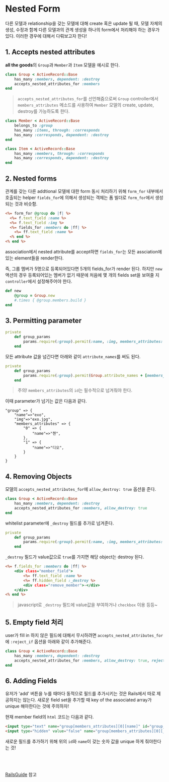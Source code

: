 # Nested Form
다른 모델과 relationship을 갖는 모델에 대해 create 혹은 update 될 때, 모델 자체의 생성, 수정과 함께 다른 모델과의 관계 생성을 하나의 form에서 처리해야 하는 경우가 있다.
이러한 경우에 대해서 다뤄보고자 한다!

## 1. Accepts nested attributes
**all the goods**의 `Group`과 `Member`과 `Item` 모델을 예시로 한다.
```ruby
class Group < ActiveRecord::Base
    has_many :members, dependent: :destroy
    accepts_nested_attributes_for :members
end
```

> `accepts_nested_attributes_for`를 선언해줌으로써 `Group` controller에서 `members_attributes` 메소드를 사용하여 `Member` 모델의 create, update, destroy를 가능하도록 한다.

```ruby
class Member < ActiveRecord::Base
    belongs_to :group
    has_many :items, through: :corresponds
    has_many :corresponds, dependent: :destroy
end
```

```ruby
class Item < ActiveRecord::Base
    has_many :members, through: :corresponds
    has_many :corresponds, dependent: :destroy
end
```

## 2. Nested forms
관계를 갖는 다른 addtional 모델에 대한 form 동시 처리하기 위해 `form_for` 내부에서 호출되는 helper
`fields_for`에 의해서 생성되는 객체는 폼 빌더로 `form_for`에서 생성되는 것과 비슷함.

```rhtml
<%= form_for @group do |f| %>
  <%= f.text_field :name %>
  <%= f.text_field :img %>
  <%= fields_for :members do |ff| %>
    <%= ff.text_field :name %>
  <% end %>
<% end %>
```

association에서 nested attribute를 accept하면 `fields_for`는 모든 assciation에 있는 element들을 render한다.

즉, 그룹 멤버가 5명으로 등록되어있다면 5개의 fields_for가 render 된다. 하지만 `new` 액션의 경우 등록되어있는 멤버가 없기 때문에 처음에 몇 개의 fields set을 보여줄 지 `controller`에서 설정해주어야 한다.

```ruby
def new
    @group = Group.new
    #.times { @group.members.build }
end
```

## 3. Permitting parameter

```ruby
private
    def group_params
        params.require(:group).permit(:name, :img, members_attributes: [:name, :id])
    end
```

모든 attribute 값을 넘긴다면 아래와 같이 `attribute_names`를 써도 된다.
```ruby
private
    def group_params
        params.require(:group).permit(Group.attribute_names + [members_attributes: Member.attribute_names])
    end
```

> 주의! `members_attributes`의 `id`는 필수적으로 넘겨줘야 한다.

이때 parameter가 넘기는 값은 다음과 같다.
```
"group" => { 
    "name"=>"exo", 
    "img"=>"exo.jpg", 
    "members_attributes" => {
        "0" => { 
            "name"=>"첸", 
        }, 
        "1" => {
            "name"=>"디오", 
        }
    }
}
```

## 4. Removing Objects
모델의 `accepts_nested_attributes_for`에 `allow_destroy: true` 옵션을 준다.
```ruby
class Group < ActiveRecord::Base
    has_many :members, dependent: :destroy
    accepts_nested_attributes_for :members, allow_destroy: true
end
```

whitelist parameter에 `_destroy` 필드를 추가로 넘겨준다.
```ruby
private
    def group_params
        params.require(:group).permit(:name, :img, members_attributes: [:id, :name, :_destroy])
    end
```

`_destroy` 필드가 value값으로 `true`를 가지면 해당 object는 destroy 된다.
```rhtml
<%= f.fields_for :members do |ff| %>
    <div class="member_field">
        <%= ff.text_field :name %>
        <%= ff.hidden_field :_destroy %>
        <div class="remove_member">-</div>
    </div>
<% end %>
```

> javascript로 `_destroy` 필드에 value값을 부여하거나 `checkbox` 이용 등등~

## 5. Empty field 처리
user가 fill in 하지 않은 필드에 대해서 무시하려면 `accepts_nested_attributes_for`에 `:reject_if` 옵션을 아래와 같이 추가해준다.
```ruby
class Group < ActiveRecord::Base
    has_many :members, dependent: :destroy
    accepts_nested_attributes_for :members, allow_destroy: true, reject_if: lambda {|attributes| attributes['name'].blank?}
end
```

## 6. Adding Fields
유저가 'add' 버튼을 누를 때마다 동적으로 필드를 추가시키는 것은 Rails에서 따로 제공하지는 않는다. 새로운 field set을 추가할 때 key of the associated array가 unique 해아한다는 것에 주의하자!

현재 member field의 `html` 코드는 다음과 같다.
```html
<input type="text" name="group[members_attributes][0][name]" id="group_members_attributes_0_name">
<input type="hidden" value="false" name="group[members_attributes][0][_destroy]" id="group_members_attributes_0__destroy">
```

새로운 필드를 추가하기 위해 위의 `id`와 `name`이 갖는 숫자 값을 unique 하게 줘야한다는 것!


<br><br><br>
[RailsGuide](http://guides.rubyonrails.org/form_helpers.html#building-complex-forms) 참고